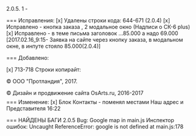 2.0.5. 1 - 

=== Исправления:
[x] Удалены строки кода: 644-671 (2.0.4)
[x] Исправлено - кнопка заказа , 2 модальное окно (Надписи о СК-6 plus) 
[x] Исправлено - в теме письма заголовок ...85.000 а надо 69.000 [2017.02.16_9:15- Заявка на сайте через кнопку заказа, в модальном окне, в инпуте стояло 85.000(2.0.4)]

=== Добавлено:

[x] 713-718 Строки копирайт: 
<div class="footer-content">
					<p>&#169 ООО "Протландия", 2017.</p>
				</div>
<div class="footer-content" style="height: 10px;">
					<p>&#169 Дизайн и продвижение сайта OsArts.ru, 2016-2017</p>
				</div>
				
=== Изменение:
[x] Блок Контакты - поменял местами Наш адрес и Представителя 16:22

=== НАЙДЕНЫ БАГИ
2.0.5 Bug: Google map in main.js
Инспектор ошибок: 
Uncaught ReferenceError: google is not defined
    at main.js:178

